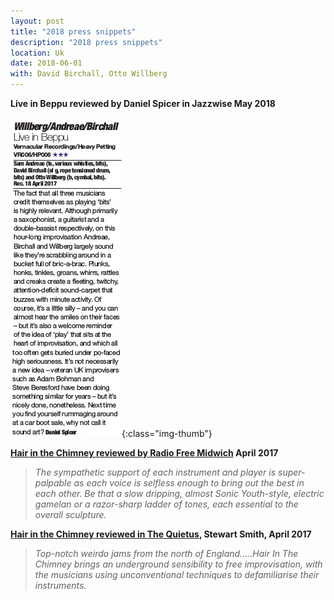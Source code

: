 ```yaml
---
layout: post
title: "2018 press snippets"
description: "2018 press snippets"
location: Uk
date: 2018-06-01
with: David Birchall, Otto Willberg
---
```

**Live in Beppu reviewed by Daniel Spicer in Jazzwise May 2018**

![ABWjazzwisereview](/assets/img/ABWjazzwisereview.jpg){:class="img-thumb"}

**[Hair in the Chimney reviewed by Radio Free Midwich](https://radiofreemidwich.wordpress.com/2017/04/27/corn-toes-throb-rfm-on-diatribes-yearning-kru-sophie-cooper-julian-bradley-sam-andreaedavid-birchallotto-willberg-and-kay-hill/) April 2017**

>*The sympathetic support of each instrument and player is super-palpable as each voice is selfless enough to bring out the best in each other.  Be that a slow dripping, almost Sonic Youth-style, electric gamelan or a razor-sharp ladder of tones, each essential to the overall sculpture.*

**[Hair in the Chimney reviewed in The Quietus](http://thequietus.com/articles/22660-william-parker-tomeka-reid-lol-coxhill-jazz-review), Stewart Smith, April 2017**

> *Top-notch weirdo jams from the north of England.....Hair In The Chimney brings an underground sensibility to free improvisation, with the musicians using unconventional techniques to defamiliarise their instruments.*

